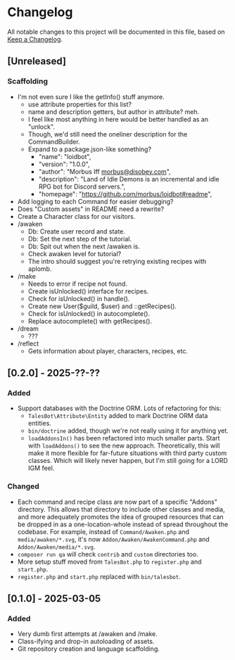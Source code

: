 
# Changelog
All notable changes to this project will be documented in this file,
based on [Keep a Changelog](https://keepachangelog.com/en/1.1.0/).

## [Unreleased]

### Scaffolding

- I'm not even sure I like the getInfo() stuff anymore.
  - use attribute properties for this list?
  - name and description getters, but author in attribute? meh.
  - I feel like most anything in here would be better handled as an "unlock".
  - Though, we'd still need the oneliner description for the CommandBuilder.
  - Expand to a package.json-like something?
    - "name": "loidbot",
    - "version": "1.0.0",
    - "author": "Morbus Iff <morbus@disobey.com>",
    - "description": "Land of Idle Demons is an incremental and idle RPG bot for Discord servers.",
    - "homepage": "https://github.com/morbus/loidbot#readme",
- Add logging to each Command for easier debugging?
- Does "Custom assets" in README need a rewrite?
- Create a Character class for our visitors.
- /awaken
  - Db: Create user record and state.
  - Db: Set the next step of the tutorial.
  - Db: Spit out when the next /awaken is.
  - Check awaken level for tutorial?
  - The intro should suggest you're retrying existing recipes with aplomb.
- /make
  - Needs to error if recipe not found.
  - Create isUnlocked() interface for recipes.
  - Check for isUnlocked() in handle().
  - Create new User($guild, $user) and ::getRecipes().
  - Check for isUnlocked() in autocomplete().
  - Replace autocomplete() with getRecipes().
- /dream
  - ???
- /reflect
  - Gets information about player, characters, recipes, etc.

## [0.2.0] - 2025-??-??

### Added

- Support databases with the Doctrine ORM. Lots of refactoring for this:
  - `TalesBot\Attribute\Entity` added to mark Doctrine ORM data entities.
  - `bin/doctrine` added, though we're not really using it for anything yet.
  - `loadAddonsIn()` has been refactored into much smaller parts. Start with
    `loadAddons()` to see the new approach. Theoretically, this will make it
    more flexible for far-future situations with third party custom classes.
    Which will likely never happen, but I'm still going for a LORD IGM feel.

### Changed

- Each command and recipe class are now part of a specific "Addons" directory.
  This allows that directory to include other classes and media, and more
  adequately promotes the idea of grouped resources that can be dropped in as
  a one-location-whole instead of spread throughout the codebase. For example,
  instead of `Command/Awaken.php` and `media/awaken/*.svg`, it's now
  `Addon/Awaken/AwakenCommand.php` and `Addon/Awaken/media/*.svg`.
- `composer run qa` will check `contrib` and `custom` directories too.
- More setup stuff moved from `TalesBot.php` to `register.php` and `start.php`.
- `register.php` and `start.php` replaced with `bin/talesbot`.

## [0.1.0] - 2025-03-05

### Added

- Very dumb first attempts at /awaken and /make.
- Class-ifying and drop-in autoloading of assets.
- Git repository creation and language scaffolding.

